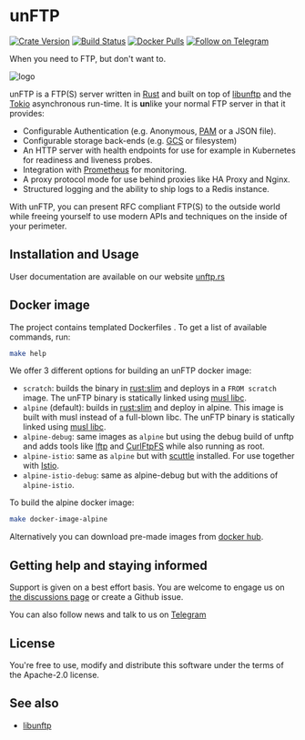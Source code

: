 # unFTP

[![Crate Version](https://img.shields.io/crates/v/unftp.svg)](https://crates.io/crates/unftp)
[![Build Status](https://travis-ci.org/bolcom/unFTP.svg)](https://travis-ci.org/bolcom/unFTP) 
[![Docker Pulls](https://img.shields.io/docker/pulls/bolcom/unftp.svg?maxAge=2592000?style=plastic)](https://hub.docker.com/r/bolcom/unftp/)
[![Follow on Telegram](https://img.shields.io/badge/follow%20on-Telegram-brightgreen.svg)](https://t.me/unftp)

When you need to FTP, but don't want to.

![logo](logo.png)

unFTP is a FTP(S) server written in [Rust](https://www.rust-lang.org) and built on top of [libunftp](https://github.com/bolcom/libunftp) and the [Tokio](https://tokio.rs) asynchronous run-time. It is **un**like your normal FTP server in that it provides:

- Configurable Authentication (e.g. Anonymous, [PAM](https://en.wikipedia.org/wiki/Linux_PAM) or a JSON file).
- Configurable storage back-ends (e.g. [GCS](https://cloud.google.com/storage/) or filesystem)
- An HTTP server with health endpoints for use for example in Kubernetes for readiness and liveness probes.
- Integration with [Prometheus](https://prometheus.io) for monitoring.
- A proxy protocol mode for use behind proxies like HA Proxy and Nginx.
- Structured logging and the ability to ship logs to a Redis instance.

With unFTP, you can present RFC compliant FTP(S) to the outside world while freeing yourself to use modern APIs and 
techniques on the inside of your perimeter.

## Installation and Usage

User documentation are available on our website [unftp.rs](https://unftp.rs)

## Docker image

The project contains templated Dockerfiles . To get a list of available commands, run:

```sh
make help
```

We offer 3 different options for building an unFTP docker image:

- `scratch`: builds the binary in [rust:slim](https://hub.docker.com/_/rust) and deploys in a `FROM scratch` image. The unFTP binary is statically linked using [musl libc](https://www.musl-libc.org/).
- `alpine` (default): builds in [rust:slim](https://hub.docker.com/_/rust) and deploy in alpine. This image is built with musl instead of a full-blown libc. The unFTP binary is statically linked using [musl libc](https://www.musl-libc.org/).
- `alpine-debug`: same images as `alpine` but using the debug build of unftp and adds tools like [lftp](https://lftp.yar.ru/) and [CurlFtpFS](http://curlftpfs.sourceforge.net/) while also running as root.
- `alpine-istio`: same as `alpine` but with [scuttle](https://github.com/redboxllc/scuttle) installed. For use together with [Istio](https://istio.io/).
- `alpine-istio-debug`: same as alpine-debug but with the additions of `alpine-istio`.  

To build the alpine docker image:

```sh
make docker-image-alpine
```

Alternatively you can download pre-made images from [docker hub](https://hub.docker.com/r/bolcom/unftp/tags). 

## Getting help and staying informed

Support is given on a best effort basis. You are welcome to engage us on [the discussions page](https://github.com/bolcom/unftp/discussions)
or create a Github issue.

You can also follow news and talk to us on [Telegram](https://t.me/unftp) 

## License

You're free to use, modify and distribute this software under the terms of the Apache-2.0 license.

## See also

- [libunftp](https://github.com/bolcom/libunftp)
